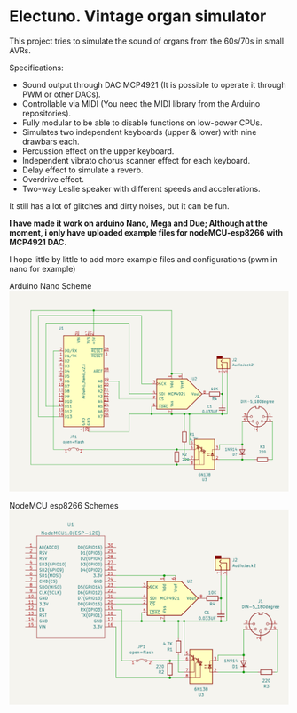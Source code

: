 # Electuno. Vintage organ simulator

This project tries to simulate the sound of organs from the 60s/70s in small AVRs.

Specifications:
- Sound output through DAC MCP4921 (It is possible to operate it through PWM or other DACs).
- Controllable via MIDI (You need the MIDI library from the Arduino repositories).
- Fully modular to be able to disable functions on low-power CPUs.
- Simulates two independent keyboards (upper & lower) with nine drawbars each.
- Percussion effect on the upper keyboard.
- Independent vibrato chorus scanner effect for each keyboard.
- Delay effect to simulate a reverb.
- Overdrive effect.
- Two-way Leslie speaker with different speeds and accelerations.

It still has a lot of glitches and dirty noises, but it can be fun. 

**I have made it work on arduino Nano, Mega and Due; Although at the moment, i only have uploaded example files for nodeMCU-esp8266 with MCP4921 DAC.**

I hope little by little to add more example files and configurations (pwm in nano for example)

Arduino Nano Scheme
![Arduino Nano Scheme](extra/electuno_schematics_nano-uno.png)

NodeMCU esp8266 Schemes
![NodeMCU esp8266 Schemes](extra/electuno_schematics_nodeMCU.png)

